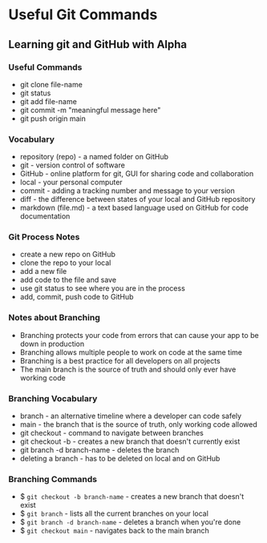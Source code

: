 # Useful Git Commands

## Learning git and GitHub with Alpha

### Useful Commands

- git clone file-name
- git status
- git add file-name
- git commit -m "meaningful message here"
- git push origin main

### Vocabulary

- repository (repo) - a named folder on GitHub
- git - version control of software
- GitHub - online platform for git, GUI for sharing code and collaboration
- local - your personal computer
- commit - adding a tracking number and message to your version
- diff - the difference between states of your local and GitHub repository
- markdown (file.md) - a text based language used on GitHub for code documentation

### Git Process Notes
- create a new repo on GitHub
- clone the repo to your local
- add a new file
- add code to the file and save
- use git status to see where you are in the process
- add, commit, push code to GitHub

### Notes about Branching
- Branching protects your code from errors that can cause your app to be down in production
- Branching allows multiple people to work on code at the same time
- Branching is a best practice for all developers on all projects
- The main branch is the source of truth and should only ever have working code

### Branching Vocabulary
- branch - an alternative timeline where a developer can code safely
- main - the branch that is the source of truth, only working code allowed
- git checkout - command to navigate between branches
- git checkout -b - creates a new branch that doesn't currently exist
- git branch -d branch-name - deletes the branch
- deleting a branch - has to be deleted on local and on GitHub

### Branching Commands
- $ `git checkout -b branch-name` - creates a new branch that doesn't exist
- $ `git branch` - lists all the current branches on your local
- $ `git branch -d branch-name` - deletes a branch when you're done
- $ `git checkout main` - navigates back to the main branch